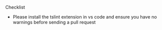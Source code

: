 Checklist
* Please install the tslint extension in vs code and ensure you have no warnings before sending a pull request
